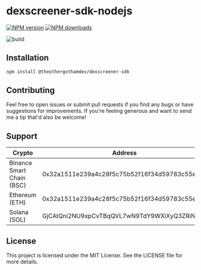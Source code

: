 # dexscreener-sdk-nodejs

<!-- [START badges] -->

[![NPM version](https://img.shields.io/npm/v/@theothergothamdev/dexscreener-sdk.svg)](https://www.npmjs.com/package/@theothergothamdev/dexscreener-sdk)
[![NPM downloads](https://img.shields.io/npm/dm/@theothergothamdev/dexscreener-sdk.svg)](https://www.npmjs.com/package/@theothergothamdev/dexscreener-sdk)

![build](https://github.com/theothergothamdev/mexc-sdk-nodejs/actions/workflows/build.yml/badge.svg)

<!-- [END badges] -->

## Installation

```bash
npm install @theothergothamdev/dexscreener-sdk
```

## Contributing

Feel free to open issues or submit pull requests if you find any bugs or have suggestions for improvements. If you're feeling generous and want to send me a tip that'd also be welcome!

## Support

| Crypto                    | Address                                      |
| ------------------------- | -------------------------------------------- |
| Binance Smart Chain (BSC) | 0x32a1511e239a4c28f5c75b52f16f34d59783c55e   |
| Ethereum (ETH)            | 0x32a1511e239a4c28f5c75b52f16f34d59783c55e   |
| Solana (SOL)              | GjCAtQni2NU9xpCvTBqQVL7wN9TdY9WXiXyQ3ZRiN6LR |

## License

This project is licensed under the MIT License. See the LICENSE file for more details.
